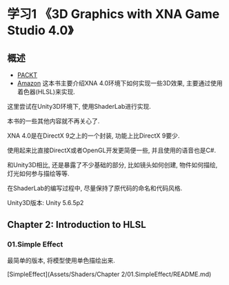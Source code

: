 # 学习1 《3D Graphics with XNA Game Studio 4.0》
## 概述
* [PACKT](https://www.packtpub.com/game-development/3d-graphics-xna-game-studio-40)
* [Amazon](https://www.amazon.com/Graphics-XNA-Game-Studio-4-0/dp/1849690049)
这本书主要介绍XNA 4.0环境下如何实现一些3D效果, 主要通过使用着色器(HLSL)来实现.

这里尝试在Unity3D环境下, 使用ShaderLab进行实现.

本书的一些其他内容就不再关心了.

XNA 4.0是在DirectX 9之上的一个封装, 功能上比DirectX 9要少.

使用起来比直接DirectX或者OpenGL开发更简便一些, 并且使用的语音也是C#.

和Unity3D相比, 还是暴露了不少基础的部分, 比如镜头如何创建, 物件如何描绘, 灯光如何参与描绘等等.

在ShaderLab的编写过程中, 尽量保持了原代码的命名和代码风格.

Unity3D版本: Unity 5.6.5p2

## Chapter 2: Introduction to HLSL
### 01.Simple Effect
最简单的版本, 将模型使用单色描绘出来.

[SimpleEffect](Assets/Shaders/Chapter 2/01.SimpleEffect/README.md)
 